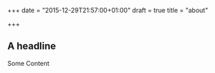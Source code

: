 +++
date = "2015-12-29T21:57:00+01:00"
draft = true
title = "about"

+++

## A headline

Some Content
